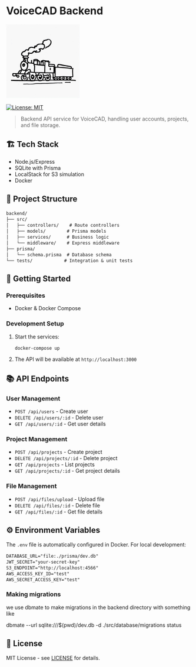 # VoiceCAD Backend

<img src="readme-files/train.jpg" alt="a train" width="200" height="200">

[![License: MIT](https://img.shields.io/badge/License-MIT-yellow.svg)](https://opensource.org/licenses/MIT)

> Backend API service for VoiceCAD, handling user accounts, projects, and file storage.

## 🏗️ Tech Stack

- Node.js/Express
- SQLite with Prisma
- LocalStack for S3 simulation
- Docker

## 📁 Project Structure

```
backend/
├── src/
│   ├── controllers/    # Route controllers
│   ├── models/        # Prisma models
│   ├── services/      # Business logic
│   └── middleware/    # Express middleware
├── prisma/
│   └── schema.prisma  # Database schema
└── tests/            # Integration & unit tests
```

## 🚀 Getting Started

### Prerequisites

- Docker & Docker Compose

### Development Setup

1. Start the services:
   ```bash
   docker-compose up
   ```

2. The API will be available at `http://localhost:3000`

## 📚 API Endpoints

### User Management
- `POST /api/users` - Create user
- `DELETE /api/users/:id` - Delete user
- `GET /api/users/:id` - Get user details

### Project Management
- `POST /api/projects` - Create project
- `DELETE /api/projects/:id` - Delete project
- `GET /api/projects` - List projects
- `GET /api/projects/:id` - Get project details

### File Management
- `POST /api/files/upload` - Upload file
- `DELETE /api/files/:id` - Delete file
- `GET /api/files/:id` - Get file details

## ⚙️ Environment Variables

The `.env` file is automatically configured in Docker. For local development:

```env
DATABASE_URL="file:./prisma/dev.db"
JWT_SECRET="your-secret-key"
S3_ENDPOINT="http://localhost:4566"
AWS_ACCESS_KEY_ID="test"
AWS_SECRET_ACCESS_KEY="test"
```

### Making migrations

we use dbmate to make migrations in the backend directory with something like

dbmate --url sqlite:///$(pwd)/dev.db -d ./src/database/migrations status

## 📝 License

MIT License - see [LICENSE](LICENSE) for details.